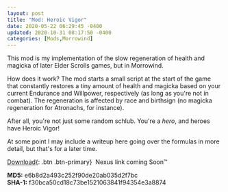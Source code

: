 ```yaml
---
layout: post
title: "Mod: Heroic Vigor"
date: 2020-05-22 06:29:45 -0400
updated: 2020-10-31 08:17:50 -0400
categories: [Mods,Morrowind]
---
```

This mod is my implementation of the slow regeneration of health and magicka of later Elder Scrolls games, but in Morrowind.
<!--more-->

How does it work? The mod starts a small script at the start of the game that constantly restores a tiny amount of health and magicka based on your current Endurance and Willpower, respectively (as long as you're not in combat). The regeneration is affected by race and birthsign (no magicka regeneration for Atronachs, for instance).

After all, you're not just some random schlub. You're a *hero*, and heroes have Heroic Vigor!

At some point I may include a writeup here going over the formulas in more detail, but that's for a later time.

[Download](https://files.flawedspirit.ca/morrowind/mods/Heroic_Vigor_v1.1.zip){: .btn .btn-primary}&nbsp;
Nexus link coming Soon&trade;

**MD5:** e6b8d2a493c252f90de20ab035d2f7bc \
**SHA-1:** f30bca50cd18c73be1521063841f94354e3a8874

